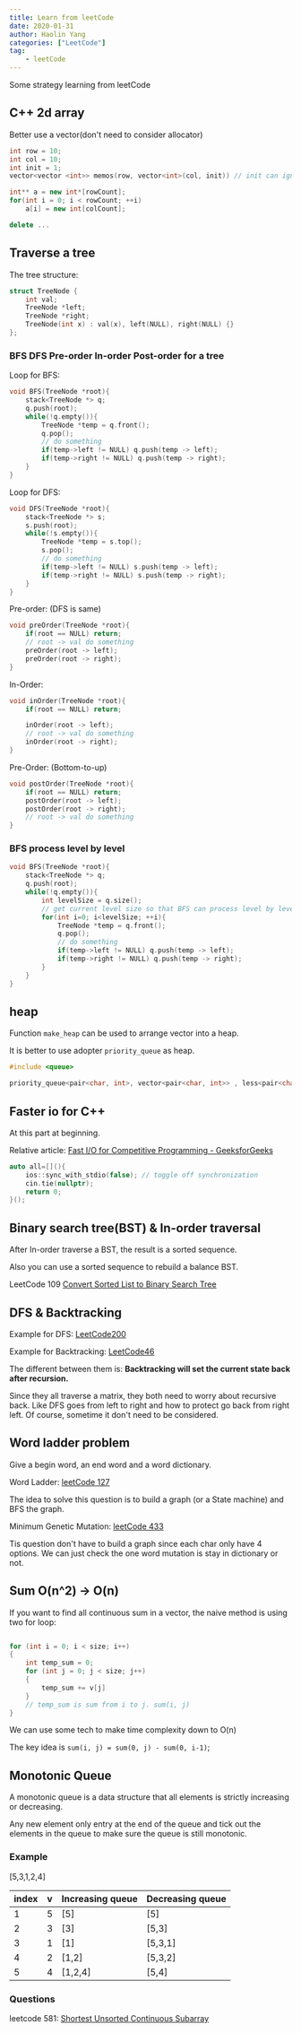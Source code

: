 ```yaml
---
title: Learn from leetCode
date: 2020-01-31
author: Haolin Yang
categories: ["LeetCode"]
tag:
    - leetCode
---
```


Some strategy learning from leetCode

## C++ 2d array

Better use a vector(don't need to consider allocator)

```cpp
int row = 10;
int col = 10;
int init = 1;
vector<vector <int>> memos(row, vector<int>(col, init)) // init can ignore
```

```cpp
int** a = new int*[rowCount];
for(int i = 0; i < rowCount; ++i)
    a[i] = new int[colCount];

delete ...
```

## Traverse a tree

The tree structure:

```cpp
struct TreeNode {
    int val;
    TreeNode *left;
    TreeNode *right;
    TreeNode(int x) : val(x), left(NULL), right(NULL) {}
};
```

### BFS DFS Pre-order In-order Post-order for a **tree**

Loop for BFS:

```cpp
void BFS(TreeNode *root){
    stack<TreeNode *> q;
    q.push(root);
    while(!q.empty()){
        TreeNode *temp = q.front();
        q.pop();
        // do something
        if(temp->left != NULL) q.push(temp -> left);
        if(temp->right != NULL) q.push(temp -> right);
    }
}
```

Loop for DFS:

```cpp
void DFS(TreeNode *root){
    stack<TreeNode *> s;
    s.push(root);
    while(!s.empty()){
        TreeNode *temp = s.top();
        s.pop();
        // do something
        if(temp->left != NULL) s.push(temp -> left);
        if(temp->right != NULL) s.push(temp -> right);
    }
}
```

Pre-order: (DFS is same)

```cpp
void preOrder(TreeNode *root){
    if(root == NULL) return;
    // root -> val do something
    preOrder(root -> left);
    preOrder(root -> right);
}
```

In-Order:

```cpp
void inOrder(TreeNode *root){
    if(root == NULL) return;

    inOrder(root -> left);
    // root -> val do something
    inOrder(root -> right);
}
```

Pre-Order: (Bottom-to-up)

```cpp
void postOrder(TreeNode *root){
    if(root == NULL) return;
    postOrder(root -> left);
    postOrder(root -> right);
    // root -> val do something
}
```

### BFS process level by level

```cpp
void BFS(TreeNode *root){
    stack<TreeNode *> q;
    q.push(root);
    while(!q.empty()){
        int levelSize = q.size();
        // get current level size so that BFS can process level by level
        for(int i=0; i<levelSize; ++i){
            TreeNode *temp = q.front();
            q.pop();
            // do something
            if(temp->left != NULL) q.push(temp -> left);
            if(temp->right != NULL) q.push(temp -> right);
        }
    }
}
```

## heap

Function `make_heap` can be used to arrange vector into a heap.

It is better to use adopter `priority_queue` as heap.

```cpp
#include <queue>

priority_queue<pair<char, int>, vector<pair<char, int>> , less<pair<char,int>> > pq;

```

## Faster io for C++

At this part at beginning.

Relative article: [Fast I/O for Competitive Programming - GeeksforGeeks](https://www.geeksforgeeks.org/fast-io-for-competitive-programming/)

```cpp
auto all=[](){
    ios::sync_with_stdio(false); // toggle off synchronization
    cin.tie(nullptr);
    return 0;
}();
```

## Binary search tree(BST) & In-order traversal

After In-order traverse a BST, the result is a sorted sequence.

Also you can use a sorted sequence to rebuild a balance BST.

LeetCode 109 [Convert Sorted List to Binary Search Tree](https://leetcode.com/problems/convert-sorted-list-to-binary-search-tree/)

## DFS & Backtracking

Example for DFS: [LeetCode200](https://leetcode.com/problems/number-of-islands/)

Example for Backtracking: [LeetCode46](https://leetcode.com/problems/permutations/)

The different between them is: **Backtracking will set the current state back after recursion.**

Since they all traverse a matrix, they both need to worry about recursive back. Like DFS goes from left to right and how to protect go back from right left. Of course, sometime it don't need to be considered.

## Word ladder problem

Give a begin word, an end word and a word dictionary.

Word Ladder: [leetCode 127](https://leetcode.com/problems/word-ladder/)

The idea to solve this question is to build a graph (or a State machine) and BFS the graph.

Minimum Genetic Mutation: [leetCode 433](https://leetcode.com/problems/minimum-genetic-mutation/)

Tis question don't have to build a graph since each char only have 4 options. We can just check the one word mutation is stay in dictionary or not.

## Sum O(n^2) -> O(n)

If you want to find all continuous sum in a vector, the naive method is using two for loop:

```cpp

for (int i = 0; i < size; i++)
{
    int temp_sum = 0;
    for (int j = 0; j < size; j++)
    {
        temp_sum += v[j]
    }
    // temp_sum is sum from i to j. sum(i, j)
}
```

We can use some tech to make time complexity down to O(n)

The key idea is `sum(i, j) = sum(0, j) - sum(0, i-1)`;

## Monotonic Queue

A monotonic queue is a data structure that all elements is strictly increasing or decreasing.

Any new element only entry at the end of the queue and tick out the elements in the queue to make sure the queue is still monotonic.

### Example

[5,3,1,2,4]

| index | v   | Increasing queue | Decreasing queue |
| ----- | --- | ---------------- | ---------------- |
| 1     | 5   | [5]              | [5]              |
| 2     | 3   | [3]              | [5,3]            |
| 3     | 1   | [1]              | [5,3,1]          |
| 4     | 2   | [1,2]            | [5,3,2]          |
| 5     | 4   | [1,2,4]          | [5,4]            |

### Questions

leetcode 581: [Shortest Unsorted Continuous Subarray](https://leetcode.com/problems/shortest-unsorted-continuous-subarray/)

